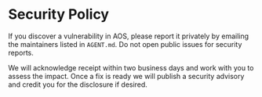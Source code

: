 # Security Policy

If you discover a vulnerability in AOS, please report it privately by
emailing the maintainers listed in `AGENT.md`. Do not open public
issues for security reports.

We will acknowledge receipt within two business days and work with you
to assess the impact. Once a fix is ready we will publish a security
advisory and credit you for the disclosure if desired.
